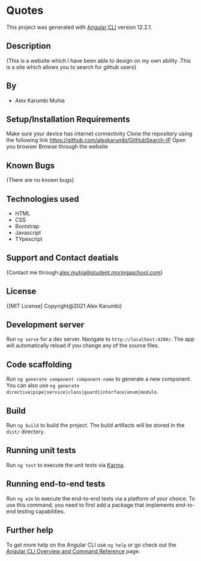 # Quotes

This project was generated with [Angular CLI](https://github.com/angular/angular-cli) version 12.2.1.

## Description
{This is a website which I have been able to design on my own ability .This is a site which allows you to search for github users}

## By
* Alex Karumbi Muhia

## Setup/Installation Requirements
Make sure your device has internet connectivity
Clone the repository using the following link https://github.com/alexkarumbi/GitHubSearch-IP
Open you browser
Browse through the website
## Known Bugs
{There are no known bugs}

## Technologies used
* HTML
* CSS
* Bootstrap
* Javascript
* TYpescript
## Support and Contact deatials
{Contact me through:alex.muhia@student.moringaschool.com}

## License
{[MIT License] Copyright@2021 Alex Karumbi}
## Development server

Run `ng serve` for a dev server. Navigate to `http://localhost:4200/`. The app will automatically reload if you change any of the source files.

## Code scaffolding

Run `ng generate component component-name` to generate a new component. You can also use `ng generate directive|pipe|service|class|guard|interface|enum|module`.

## Build

Run `ng build` to build the project. The build artifacts will be stored in the `dist/` directory.

## Running unit tests

Run `ng test` to execute the unit tests via [Karma](https://karma-runner.github.io).

## Running end-to-end tests

Run `ng e2e` to execute the end-to-end tests via a platform of your choice. To use this command, you need to first add a package that implements end-to-end testing capabilities.

## Further help

To get more help on the Angular CLI use `ng help` or go check out the [Angular CLI Overview and Command Reference](https://angular.io/cli) page.